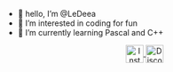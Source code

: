 - 👋 hello, I’m @LeDeea
- 👀 I’m interested in coding for fun
- 🌱 I’m currently learning Pascal and C++
  

<!---
LeDeea/LeDeea is a ✨ special ✨ repository because its `README.md` (this file) appears on your GitHub profile.
You can click the Preview link to take a look at your changes.
--->
<p align="center">
<a href="https://instagram.com/sechotix?igshid=OGQ5ZDc2ODk2ZA%3D%3D&utm_source=qr" target="_blank"> 
<img src="https://i.mgur.com/ZrXj1Qh.png" alt="Instagram" width="32" align="center"> 
</a> 
<a href="https://discord.com/users/514041329928634368" target="_blank" rel="nofollow">
<img src="https://i.imgur.com/cstwXyP.png" alt="Discord" width="32" align="center">
